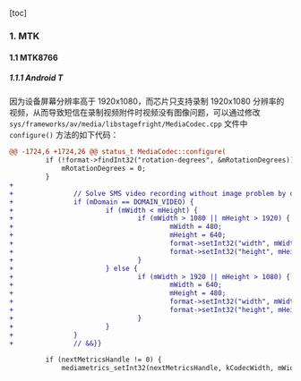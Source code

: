 [toc]

### 1. MTK

#### 1.1 MTK8766

##### 1.1.1 Android T

因为设备屏幕分辨率高于 1920x1080，而芯片只支持录制 1920x1080 分辨率的视频，从而导致短信在录制视频附件时视频没有图像问题，可以通过修改 `sys/frameworks/av/media/libstagefright/MediaCodec.cpp` 文件中 `configure()` 方法的如下代码：

```diff
@@ -1724,6 +1724,26 @@ status_t MediaCodec::configure(
         if (!format->findInt32("rotation-degrees", &mRotationDegrees)) {
             mRotationDegrees = 0;
         }
+               
+               // Solve SMS video recording without image problem by qty {{&&
+               if (mDomain == DOMAIN_VIDEO) {
+                       if (mWidth < mHeight) {
+                               if (mWidth > 1080 || mHeight > 1920) {
+                                       mWidth = 480;
+                                       mHeight = 640;
+                                       format->setInt32("width", mWidth);
+                                       format->setInt32("height", mHeight);
+                               }
+                       } else {
+                               if (mWidth > 1920 || mHeight > 1080) {
+                                       mWidth = 640;
+                                       mHeight = 480;
+                                       format->setInt32("width", mWidth);
+                                       format->setInt32("height", mHeight);
+                               }
+                       }
+               }
+               // &&}}
 
         if (nextMetricsHandle != 0) {
             mediametrics_setInt32(nextMetricsHandle, kCodecWidth, mWidth);
```

